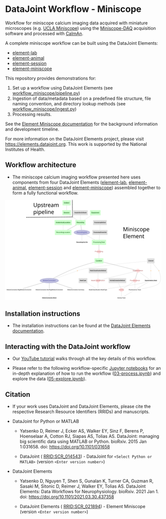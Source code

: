 # DataJoint Workflow - Miniscope

Workflow for miniscope calcium imaging data acquired with miniature microscopes (e.g. 
[UCLA Miniscope](https://github.com/Aharoni-Lab/Miniscope-v4)) using the 
[Miniscope-DAQ](https://github.com/Aharoni-Lab/Miniscope-DAQ-QT-Software) acquisition 
software and processed with [CaImAn](https://github.com/flatironinstitute/CaImAn).

A complete miniscope workflow can be built using the DataJoint Elements:
+ [element-lab](https://github.com/datajoint/element-lab)
+ [element-animal](https://github.com/datajoint/element-animal)
+ [element-session](https://github.com/datajoint/element-session)
+ [element-miniscope](https://github.com/datajoint/element-miniscope)

This repository provides demonstrations for:
1. Set up a workflow using DataJoint Elements (see 
[workflow_miniscope/pipeline.py](workflow_miniscope/pipeline.py))
2. Ingestion of data/metadata based on a predefined file structure, file naming 
convention, and directory lookup methods (see 
[workflow_miniscope/ingest.py](workflow_miniscope/ingest.py))
3. Processing results.

See the 
[Element Miniscope documentation](https://elements.datajoint.org/description/miniscope/)
 for the background information and development timeline.

For more information on the DataJoint Elements project, please visit 
https://elements.datajoint.org.  This work is supported by the National Institutes of 
Health.

## Workflow architecture

+ The miniscope calcium imaging workflow presented here uses components from four 
DataJoint Elements ([element-lab](https://github.com/datajoint/element-lab),
 [element-animal](https://github.com/datajoint/element-animal), 
 [element-session](https://github.com/datajoint/element-session) and 
 [element-miniscope](https://github.com/datajoint/element-miniscope)) assembled 
 together to form a fully functional workflow.

![element miniscope diagram](images/attached_miniscope_element.svg)

## Installation instructions

+ The installation instructions can be found at the 
[DataJoint Elements documentation](https://elements.datajoint.org/usage/install/).

## Interacting with the DataJoint workflow

+ Our [YouTube tutorial](https://www.youtube.com/watch?v=nWUcPFZOSVw) walks through all 
  the key details of this workflow.

+ Please refer to the following workflow-specific 
 [Jupyter notebooks](/notebooks) for an in-depth explanation of how to run the 
 workflow ([03-process.ipynb](notebooks/03-process.ipynb)) and explore the data 
 ([05-explore.ipynb](notebooks/05-explore.ipynb)).


## Citation

+ If your work uses DataJoint and DataJoint Elements, please cite the respective
  Research Resource Identifiers (RRIDs) and manuscripts.

+ DataJoint for Python or MATLAB
    + Yatsenko D, Reimer J, Ecker AS, Walker EY, Sinz F, Berens P, Hoenselaar A, Cotton
      RJ, Siapas AS, Tolias AS. DataJoint: managing big scientific data using MATLAB or
      Python. bioRxiv. 2015 Jan 1:031658. doi: https://doi.org/10.1101/031658

    + DataJoint (
      [RRID:SCR_014543](https://scicrunch.org/resolver/SCR_014543)) - DataJoint for `<Select Python or MATLAB>` (version 
        `<Enter version number>`)

+ DataJoint Elements
    + Yatsenko D, Nguyen T, Shen S, Gunalan K, Turner CA, Guzman R, Sasaki M, Sitonic D,
      Reimer J, Walker EY, Tolias AS. DataJoint Elements: Data Workflows for
      Neurophysiology. bioRxiv. 2021 Jan 1. doi:
      https://doi.org/10.1101/2021.03.30.437358

    + DataJoint Elements (
      [RRID:SCR_021894](https://scicrunch.org/resolver/SCR_021894)) - Element Miniscope 
      (version `<Enter version number>`)
